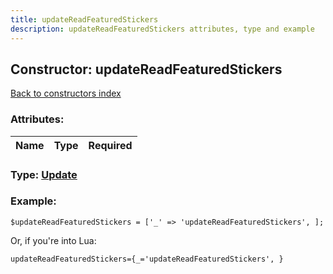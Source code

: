 ```yaml
---
title: updateReadFeaturedStickers
description: updateReadFeaturedStickers attributes, type and example
---
```

## Constructor: updateReadFeaturedStickers  
[Back to constructors index](index.md)



### Attributes:

| Name     |    Type       | Required |
|----------|:-------------:|---------:|



### Type: [Update](../types/Update.md)


### Example:

```
$updateReadFeaturedStickers = ['_' => 'updateReadFeaturedStickers', ];
```  

Or, if you're into Lua:  


```
updateReadFeaturedStickers={_='updateReadFeaturedStickers', }

```


